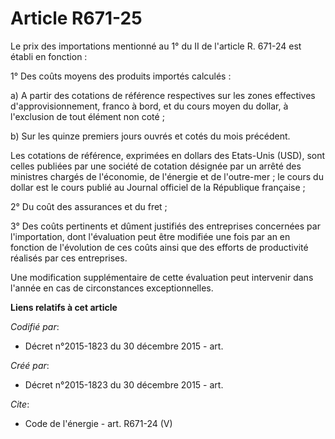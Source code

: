 # Article R671-25

Le prix des importations mentionné au 1° du II de l'article R. 671-24 est établi en fonction :

1° Des coûts moyens des produits importés calculés : 

a) A partir des cotations de référence respectives sur les zones effectives d'approvisionnement, franco à bord, et du cours
moyen du dollar, à l'exclusion de tout élément non coté ; 

b) Sur les quinze premiers jours ouvrés et cotés du mois précédent. 

Les cotations de référence, exprimées en dollars des Etats-Unis (USD), sont celles publiées par une société de cotation
désignée par un arrêté des ministres chargés de l'économie, de l'énergie et de l'outre-mer ; le cours du dollar est le cours
publié au Journal officiel de la République française ; 

2° Du coût des assurances et du fret ; 

3° Des coûts pertinents et dûment justifiés des entreprises concernées par l'importation, dont l'évaluation peut être
modifiée une fois par an en fonction de l'évolution de ces coûts ainsi que des efforts de productivité réalisés par ces
entreprises. 

Une modification supplémentaire de cette évaluation peut intervenir dans l'année en cas de circonstances exceptionnelles.

**Liens relatifs à cet article**

_Codifié par_:

  - Décret n°2015-1823 du 30 décembre 2015 - art.

_Créé par_:

  - Décret n°2015-1823 du 30 décembre 2015 - art.

_Cite_:

  - Code de l'énergie - art. R671-24 (V)
